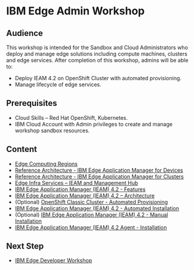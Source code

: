 # IBM Edge Admin Workshop

## Audience
This workshop is intended for the Sandbox and Cloud Administrators who deploy and manage edge solutions including
compute machines, clusters and edge services. After completion of this workshop,
admins will be able to:
- Deploy IEAM 4.2 on OpenShift Cluster with automated provisioning.
- Manage lifecycle of edge services.

## Prerequisites
- Cloud Skills – Red Hat OpenShift, Kubernetes.
- IBM Cloud Account with Admin privileges to create and manage workshop sandbox resources.

## Content
- [Edge Computing Regions](edge-regions.md)
- [Reference Architecture - IBM Edge Application Manager for Devices](reference-architecture-devices.md)
- [Reference Architecture - IBM Edge Application Manager for Clusters](reference-architecture-clusters.md)
- [Edge Infra Services – IEAM and Management Hub](edge-infra-services.md)
- [IBM Edge Application Manager (IEAM) 4.2 - Features](ieam42-features.md)
- [IBM Edge Application Manager (IEAM) 4.2 – Architecture](ieam42-architecture.md)
- (Optional) [OpenShift Classic Cluster - Automated Provisioning](openshift-automation.md)
- [IBM Edge Application Manager (IEAM) 4.2 - Automated Installation](ieam42-automation.md)
- (Optional) [IBM Edge Application Manager (IEAM) 4.2 - Manual Installation](ieam42-installation.md)
- [IBM Edge Application Manager (IEAM) 4.2 Agent - Installation](ieam42-agent-deploy.md)

## Next Step
- [IBM Edge Developer Workshop](edge-workshop-developer.md)